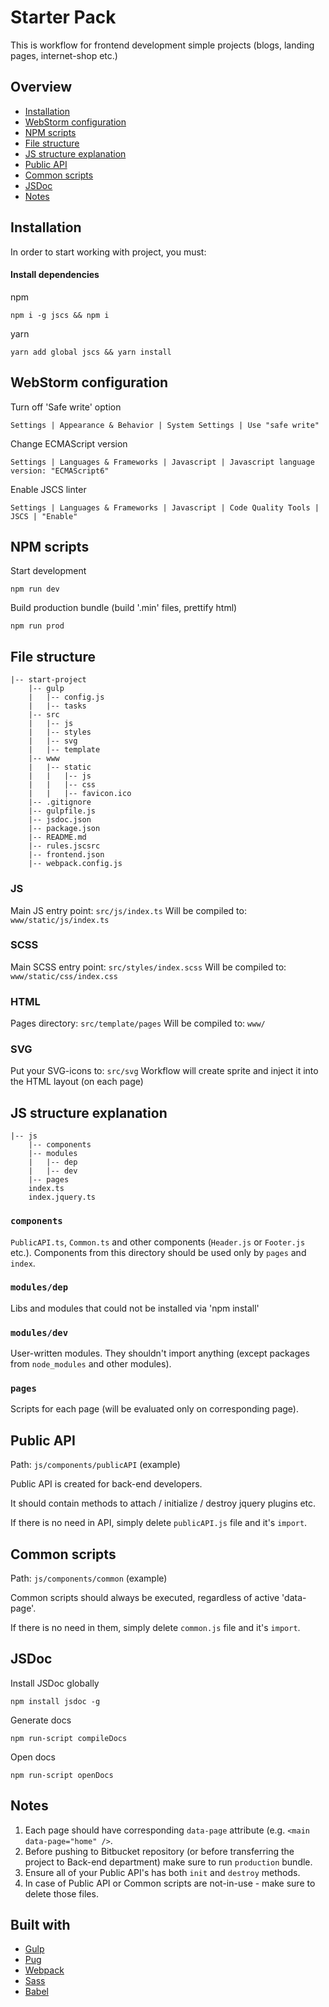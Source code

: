 # Starter Pack

This is workflow for frontend development simple projects (blogs, landing pages, internet-shop etc.)

## Overview

* [Installation](#markdown-header-installation)
* [WebStorm configuration](#markdown-header-webstorm-configuration)
* [NPM scripts](#markdown-header-npm-scripts)
* [File structure](#file-structure)
* [JS structure explanation](#js-structure-explanation)
* [Public API](#markdown-header-public-api)
* [Common scripts](#common-scripts)
* [JSDoc](#markdown-header-jsdoc)
* [Notes](#markdown-header-notes)

## Installation

In order to start working with project, you must:

#### Install dependencies

npm
```
npm i -g jscs && npm i
```

yarn
```
yarn add global jscs && yarn install
```

## WebStorm configuration

Turn off 'Safe write' option
```
Settings | Appearance & Behavior | System Settings | Use "safe write"
```

Change ECMAScript version
```
Settings | Languages & Frameworks | Javascript | Javascript language version: "ECMAScript6"
```

Enable JSCS linter
```
Settings | Languages & Frameworks | Javascript | Code Quality Tools | JSCS | "Enable"
```

## NPM scripts

Start development

```
npm run dev
```

Build production bundle (build '.min' files, prettify html)

```
npm run prod
```

## File structure

```
|-- start-project
    |-- gulp
    |   |-- config.js
    |   |-- tasks
    |-- src
    |   |-- js
    |   |-- styles
    |   |-- svg
    |   |-- template
    |-- www
    |   |-- static
    |   |   |-- js
    |   |   |-- css
    |   |   |-- favicon.ico
    |-- .gitignore
    |-- gulpfile.js
    |-- jsdoc.json
    |-- package.json
    |-- README.md
    |-- rules.jscsrc
    |-- frontend.json
    |-- webpack.config.js
```

### JS

Main JS entry point: `src/js/index.ts`
Will be compiled to: `www/static/js/index.ts`

### SCSS

Main SCSS entry point: `src/styles/index.scss`
Will be compiled to: `www/static/css/index.css`

### HTML

Pages directory: `src/template/pages`
Will be compiled to: `www/`

### SVG

Put your SVG-icons to: `src/svg`
Workflow will create sprite and inject it into the HTML layout (on each page)

## JS structure explanation

```
|-- js
    |-- components
    |-- modules
    |   |-- dep
    |   |-- dev
    |-- pages
    index.ts
    index.jquery.ts
```

### `components`

`PublicAPI.ts`, `Common.ts` and other components (`Header.js` or `Footer.js` etc.).
Components from this directory should be used only by `pages` and `index`.

### `modules/dep`

Libs and modules that could not be installed via 'npm install'

### `modules/dev`

User-written modules. They shouldn't import anything (except packages from `node_modules` and other modules).

### `pages`

Scripts for each page (will be evaluated only on corresponding page).

## Public API

Path: `js/components/publicAPI` (example)

Public API is created for back-end developers.

It should contain methods to attach / initialize / destroy jquery plugins etc.

If there is no need in API, simply delete `publicAPI.js` file and it's `import`.

## Common scripts

Path: `js/components/common` (example)

Common scripts should always be executed, regardless of active 'data-page'.

If there is no need in them, simply delete `common.js` file and it's `import`.

## JSDoc

Install JSDoc globally

```
npm install jsdoc -g
```

Generate docs

```
npm run-script compileDocs
```

Open docs
```
npm run-script openDocs
```

## Notes

1. Each page should have corresponding `data-page` attribute (e.g. `<main data-page="home" />`.
2. Before pushing to Bitbucket repository (or before transferring the project to Back-end department) make sure to run `production` bundle.
3. Ensure all of your Public API's has both `init` and `destroy` methods.
4. In case of Public API or Common scripts are not-in-use - make sure to delete those files.

## Built with

* [Gulp](http://gulpjs.com/)
* [Pug](https://github.com/pugjs/pug)
* [Webpack](https://webpack.js.org/)
* [Sass](http://sass-lang.com/)
* [Babel](https://babeljs.io/)